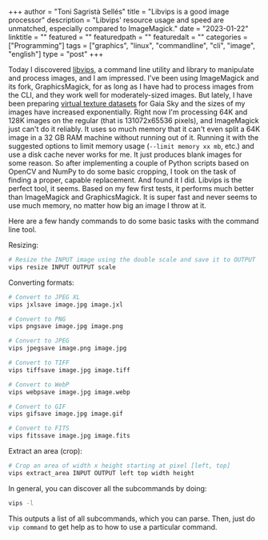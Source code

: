 +++
author = "Toni Sagristà Sellés"
title = "Libvips is a good image processor"
description = "Libvips' resource usage and speed are unmatched, especially compared to ImageMagick."
date = "2023-01-22"
linktitle = ""
featured = ""
featuredpath = ""
featuredalt = ""
categories = ["Programming"]
tags = ["graphics", "linux", "commandline", "cli", "image", "english"]
type = "post"
+++

Today I discovered [libvips](https://libvips.org), a command line utility and library to manipulate and process images, and I am impressed. I've been using ImageMagick and its fork, GraphicsMagick, for as long as I have had to process images from the CLI, and they work well for moderately-sized images. But lately, I have been preparing [virtual texture datasets](/content/blog/2023/sparse-virtual-textures) for Gaia Sky and the sizes of my images have increased exponentially. Right now I'm processing 64K and 128K images on the regular (that is 131072x65536 pixels), and ImageMagick just can't do it reliably. It uses so much memory that it can't even split a 64K image in a 32 GB RAM machine without running out of it. Running it with the suggested options to limit memory usage (`--limit memory xx mb`, etc.) and use a disk cache never works for me. It just produces blank images for some reason. So after implementing a couple of Python scripts based on OpenCV and NumPy to do some basic cropping, I took on the task of finding a proper, capable replacement. And found it I did. Libvips is the perfect tool, it seems. Based on my few first tests, it performs much better than ImageMagick and GraphicsMagick. It is super fast and never seems to use much memory, no matter how big an image I throw at it.

Here are a few handy commands to do some basic tasks with the command line tool.

Resizing:

```bash
# Resize the INPUT image using the double scale and save it to OUTPUT
vips resize INPUT OUTPUT scale
```

Converting formats:

```bash
# Convert to JPEG XL
vips jxlsave image.jpg image.jxl

# Convert to PNG
vips pngsave image.jpg image.png

# Convert to JPEG
vips jpegsave image.png image.jpg

# Convert to TIFF
vips tiffsave image.jpg image.tiff

# Convert to WebP
vips webpsave image.jpg image.webp

# Convert to GIF
vips gifsave image.jpg image.gif

# Convert to FITS
vips fitssave image.jpg image.fits
```

Extract an area (crop):

```bash
# Crop an area of width x height starting at pixel [left, top]
vips extract_area INPUT OUTPUT left top width height
```

In general, you can discover all the subcommands by doing:

```bash
vips -l
```

This outputs a list of all subcommands, which you can parse. Then, just do `vip command` to get help as to how to use a particular command.


